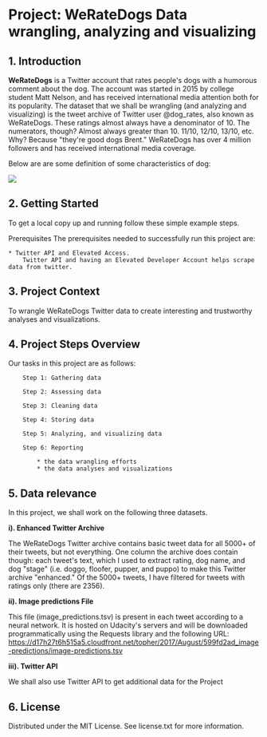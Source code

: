 # Project: WeRateDogs Data wrangling, analyzing and visualizing

## 1. Introduction

**WeRateDogs** is a Twitter account that rates people's dogs with a humorous comment about the dog. The account was started in 2015 by college student Matt Nelson, and has received international media attention both for its popularity. The dataset that we shall be wrangling (and analyzing and visualizing) is the tweet archive of Twitter user @dog_rates, also known as WeRateDogs. These ratings almost always have a denominator of 10. The numerators, though? Almost always greater than 10. 11/10, 12/10, 13/10, etc. Why? Because "they're good dogs Brent." WeRateDogs has over 4 million followers and has received international media coverage.

Below are are some definition of some characteristics of dog:

<image src = dogtionary-combined.png>

## 2. Getting Started
To get a local copy up and running follow these simple example steps.

Prerequisites
The prerequisites needed to successfully run this project are:

    * Twitter API and Elevated Access.
        Twitter API and having an Elevated Developer Account helps scrape data from twitter. 

## 3. Project Context

To wrangle WeRateDogs Twitter data to create interesting and trustworthy analyses and visualizations.

## 4. Project Steps Overview
Our tasks in this project are as follows:

        Step 1: Gathering data

        Step 2: Assessing data

        Step 3: Cleaning data

        Step 4: Storing data

        Step 5: Analyzing, and visualizing data

        Step 6: Reporting

            * the data wrangling efforts
            * the data analyses and visualizations
            
 ## 5. Data relevance

In this project, we shall work on the following three datasets.

**i). Enhanced Twitter Archive**

The WeRateDogs Twitter archive contains basic tweet data for all 5000+ of their tweets, but not everything. One column the archive does contain though: each tweet's text, which I used to extract rating, dog name, and dog "stage" (i.e. doggo, floofer, pupper, and puppo) to make this Twitter archive "enhanced." Of the 5000+ tweets, I have filtered for tweets with ratings only (there are 2356).

**ii). Image predictions File**

This file (image_predictions.tsv) is present in each tweet according to a neural network. It is hosted on Udacity's servers and will be downloaded programmatically using the Requests library and the following URL: https://d17h27t6h515a5.cloudfront.net/topher/2017/August/599fd2ad_image-predictions/image-predictions.tsv

**iii). Twitter API**

We shall also use Twitter API to get additional data for the Project

## 6. License

Distributed under the MIT License. See license.txt for more information.
